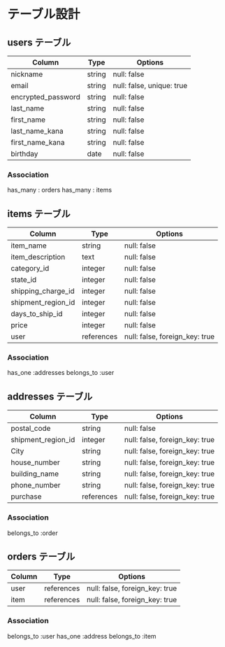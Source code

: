 # テーブル設計

## users テーブル

| Column             | Type   | Options                   |
| ------------------ | ------ | ------------------------- |
| nickname           | string | null: false               |
| email              | string | null: false, unique: true |
| encrypted_password | string | null: false               |
| last_name          | string | null: false               |
| first_name         | string | null: false               |
| last_name_kana     | string | null: false               |
| first_name_kana    | string | null: false               |
| birthday           | date   | null: false               |

### Association
has_many : orders
has_many : items

## items テーブル

| Column               | Type       | Options                        |
| -------------------- | ---------- | ------------------------------ |
| item_name            | string     | null: false                    |
| item_description     | text       | null: false                    |
| category_id          | integer    | null: false                    |
| state_id             | integer    | null: false                    |
| shipping_charge_id	 | integer    | null: false                    |
| shipment_region_id	 | integer    | null: false                    |
| days_to_ship_id   	 | integer    | null: false                    |
| price	               | integer    | null: false                    |
| user                 | references | null: false, foreign_key: true |

### Association
has_one :addresses
belongs_to :user


## addresses テーブル

| Column              | Type       | Options                        |
| ------------------  | ---------- | ------------------------------ |
| postal_code         | string     | null: false                    |
| shipment_region_id  | integer    | null: false, foreign_key: true |
| City                | string     | null: false, foreign_key: true |
| house_number        | string     | null: false, foreign_key: true |
| building_name       | string     | null: false, foreign_key: true |
| phone_number        | string     | null: false, foreign_key: true |
| purchase            | references | null: false, foreign_key: true |


### Association
belongs_to :order


## orders テーブル

| Column    | Type       | Options                        |
| --------- | ---------- | ------------------------------ |
| user      | references | null: false, foreign_key: true |
| item      | references | null: false, foreign_key: true |


### Association
belongs_to :user
has_one :address
belongs_to :item

